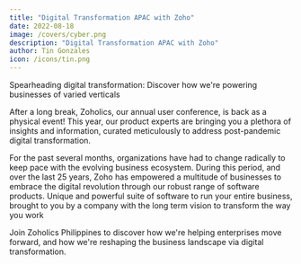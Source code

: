 ```yaml
---
title: "Digital Transformation APAC with Zoho"
date: 2022-08-18
image: /covers/cyber.png
description: "Digital Transformation APAC with Zoho"
author: Tin Gonzales
icon: /icons/tin.png
---
```



<!-- Thursday, August 18, 2022 -->

Spearheading digital transformation: Discover how we're powering businesses of varied verticals

After a long break, Zoholics, our annual user conference, is back as a physical event! This year, our product experts are bringing you a plethora of insights and information, curated meticulously to address post-pandemic digital transformation.

For the past several months, organizations have had to change radically to keep pace with the evolving business ecosystem. During this period, and over the last 25 years, Zoho has empowered a multitude of businesses to embrace the digital revolution through our robust range of software products.
Unique and powerful suite of software to run your entire business, brought to you by a company with the long term vision to transform the way you work

Join Zoholics Philippines to discover how we're helping enterprises move forward, and how we're reshaping the business landscape via digital transformation.


